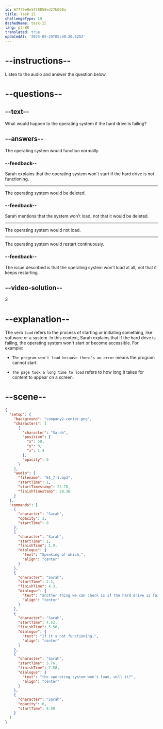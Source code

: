 ```yaml
---
id: 677f9e9e5478850ed27b060a
title: Task 25
challengeType: 19
dashedName: task-25
lang: pt-BR
translated: true
updatedAt: '2025-09-29T05:49:20.525Z'
---
```


<!-- (audio) Sarah: Speaking of which, another thing we can check is if the hard drive is failing. If it's not functioning, the operating system won't load, will it? -->

# --instructions--

Listen to the audio and answer the question below.

# --questions--

## --text--

What would happen to the operating system if the hard drive is failing?

## --answers--

The operating system would function normally.

### --feedback--

Sarah explains that the operating system won't start if the hard drive is not functioning.

---

The operating system would be deleted.

### --feedback--

Sarah mentions that the system won't load, not that it would be deleted.

---

The operating system would not load.

---

The operating system would restart continuously.

### --feedback--

The issue described is that the operating system won't load at all, not that it keeps restarting.

## --video-solution--

3

# --explanation--

The verb `load` refers to the process of starting or initiating something, like software or a system. In this context, Sarah explains that if the hard drive is failing, the operating system won't start or become accessible. For example:

- `The program won't load because there's an error` means the program cannot start.

- `The page took a long time to load` refers to how long it takes for content to appear on a screen.

# --scene--

```json
{
  "setup": {
    "background": "company2-center.png",
    "characters": [
      {
        "character": "Sarah",
        "position": {
          "x": 50,
          "y": 0,
          "z": 1.4
        },
        "opacity": 0
      }
    ],
    "audio": {
      "filename": "B1_7-1.mp3",
      "startTime": 1,
      "startTimestamp": 22.78,
      "finishTimestamp": 29.36
    }
  },
  "commands": [
    {
      "character": "Sarah",
      "opacity": 1,
      "startTime": 0
    },
    {
      "character": "Sarah",
      "startTime": 1,
      "finishTime": 1.9,
      "dialogue": {
        "text": "Speaking of which,",
        "align": "center"
      }
    },
    {
      "character": "Sarah",
      "startTime": 2.1,
      "finishTime": 4.3,
      "dialogue": {
        "text": "another thing we can check is if the hard drive is failing.",
        "align": "center"
      }
    },
    {
      "character": "Sarah",
      "startTime": 4.62,
      "finishTime": 5.56,
      "dialogue": {
        "text": "If it's not functioning,",
        "align": "center"
      }
    },
    {
      "character": "Sarah",
      "startTime": 5.76,
      "finishTime": 7.58,
      "dialogue": {
        "text": "the operating system won't load, will it?",
        "align": "center"
      }
    },
    {
      "character": "Sarah",
      "opacity": 0,
      "startTime": 8.08
    }
  ]
}
```
